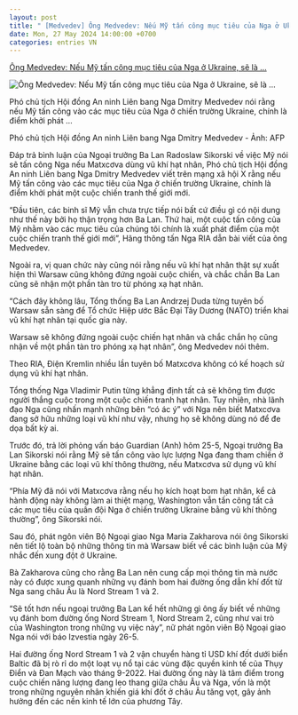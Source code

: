 ```yaml
---
layout: post
title: " [Medvedev] Ông Medvedev: Nếu Mỹ tấn công mục tiêu của Nga ở Ukraine, sẽ là ..."
date: Mon, 27 May 2024 14:00:00 +0700
categories: entries VN
---
```

[Ông Medvedev: Nếu Mỹ tấn công mục tiêu của Nga ở Ukraine, sẽ là ...](https://tuoitre.vn/ong-medvedev-neu-my-tan-cong-muc-tieu-cua-nga-o-ukraine-se-la-diem-khoi-phat-the-chien-3-20240526175304879.htm)

![Ông Medvedev: Nếu Mỹ tấn công mục tiêu của Nga ở Ukraine, sẽ là ...](https://cdn1.tuoitre.vn/zoom/600_315/471584752817336320/2024/5/26/afp2022111832nu9wbv1previewrussiapoliticsdefence-1716720593601747225236-28-0-970-1799-crop-17167206257691145637296.jpg)

Phó chủ tịch Hội đồng An ninh Liên bang Nga Dmitry Medvedev nói rằng nếu Mỹ tấn công vào các mục tiêu của Nga ở chiến trường Ukraine, chính là điểm khởi phát ...

Phó chủ tịch Hội đồng An ninh Liên bang Nga Dmitry Medvedev - Ảnh: AFP

Đáp trả bình luận của Ngoại trưởng Ba Lan Radoslaw Sikorski về việc Mỹ nói sẽ tấn công Nga nếu Matxcơva dùng vũ khí hạt nhân, Phó chủ tịch Hội đồng An ninh Liên bang Nga Dmitry Medvedev viết trên mạng xã hội X rằng nếu Mỹ tấn công vào các mục tiêu của Nga ở chiến trường Ukraine, chính là điểm khởi phát một cuộc chiến tranh thế giới mới.

“Đầu tiên, các binh sĩ Mỹ vẫn chưa trực tiếp nói bất cứ điều gì có nội dung như thế này bởi họ thận trọng hơn Ba Lan. Thứ hai, một cuộc tấn công của Mỹ nhằm vào các mục tiêu của chúng tôi chính là xuất phát điểm của một cuộc chiến tranh thế giới mới”, Hãng thông tấn Nga RIA dẫn bài viết của ông Medvedev.

Ngoài ra, vị quan chức này cũng nói rằng nếu vũ khí hạt nhân thật sự xuất hiện thì Warsaw cũng không đứng ngoài cuộc chiến, và chắc chắn Ba Lan cũng sẽ nhận một phần tàn tro từ phóng xạ hạt nhân.

“Cách đây không lâu, Tổng thống Ba Lan Andrzej Duda từng tuyên bố Warsaw sẵn sàng để Tổ chức Hiệp ước Bắc Đại Tây Dương (NATO) triển khai vũ khí hạt nhân tại quốc gia này.

Warsaw sẽ không đứng ngoài cuộc chiến hạt nhân và chắc chắn họ cũng nhận về một phần tàn tro phóng xạ hạt nhân”, ông Medvedev nói thêm.

Theo RIA, Điện Kremlin nhiều lần tuyên bố Matxcơva không có kế hoạch sử dụng vũ khí hạt nhân.

Tổng thống Nga Vladimir Putin từng khẳng định tất cả sẽ không tìm được người thắng cuộc trong một cuộc chiến tranh hạt nhân. Tuy nhiên, nhà lãnh đạo Nga cũng nhấn mạnh những bên “có ác ý” với Nga nên biết Matxcơva đang sở hữu những loại vũ khí như vậy, nhưng họ sẽ không dùng nó để đe dọa bất kỳ ai.

Trước đó, trả lời phỏng vấn báo Guardian (Anh) hôm 25-5, Ngoại trưởng Ba Lan Sikorski nói rằng Mỹ sẽ tấn công vào lực lượng Nga đang tham chiến ở Ukraine bằng các loại vũ khí thông thường, nếu Matxcơva sử dụng vũ khí hạt nhân.

“Phía Mỹ đã nói với Matxcơva rằng nếu họ kích hoạt bom hạt nhân, kể cả hành động này không làm ai thiệt mạng, Washington vẫn tấn công tất cả các mục tiêu của quân đội Nga ở chiến trường Ukraine bằng vũ khí thông thường”, ông Sikorski nói.

Sau đó, phát ngôn viên Bộ Ngoại giao Nga Maria Zakharova nói ông Sikorski nên tiết lộ toàn bộ những thông tin mà Warsaw biết về các bình luận của Mỹ nhắc đến xung đột ở Ukraine.

Bà Zakharova cũng cho rằng Ba Lan nên cung cấp mọi thông tin mà nước này có được xung quanh những vụ đánh bom hai đường ống dẫn khí đốt từ Nga sang châu Âu là Nord Stream 1 và 2.

“Sẽ tốt hơn nếu ngoại trưởng Ba Lan kể hết những gì ông ấy biết về những vụ đánh bom đường ống Nord Stream 1, Nord Stream 2, cũng như vai trò của Washington trong những vụ việc này”, nữ phát ngôn viên Bộ Ngoại giao Nga nói với báo Izvestia ngày 26-5.

Hai đường ống Nord Stream 1 và 2 vận chuyển hàng tỉ USD khí đốt dưới biển Baltic đã bị rò rỉ do một loạt vụ nổ tại các vùng đặc quyền kinh tế của Thụy Điển và Đan Mạch vào tháng 9-2022. Hai đường ống này là tâm điểm trong cuộc chiến năng lượng đang leo thang giữa châu Âu và Nga, vốn là một trong những nguyên nhân khiến giá khí đốt ở châu Âu tăng vọt, gây ảnh hưởng đến các nền kinh tế lớn của phương Tây.

